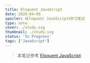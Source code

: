 ```yaml
---
title: Eloquent JavaScript
date: 2020-04-09
spoiler: 《Eloquent JavaScript》学习笔记
type: note
cover: ./study.svg
thumbnail: ./study.svg
status: 'In Progress'
tags: ['JavaScript']
---
```


<!-- ```toc
from-heading: 2
to-heading: 3
``` -->

> 本笔记参考 [Eloquent JavaScript](https://eloquentjavascript.net/)

